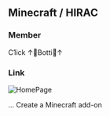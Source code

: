 ## Minecraft / HIRAC

### Member
C1ick
↑🤣Botti🤣↑

### Link
![HomePage](https://hiracmc.github.io/hirac.github.io/)

... Create a Minecraft add-on
